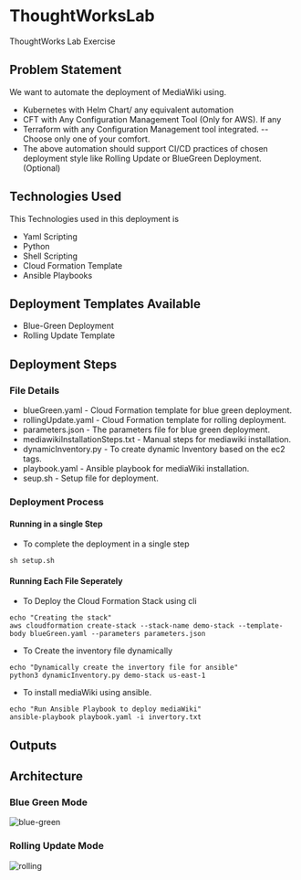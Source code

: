 # ThoughtWorksLab
ThoughtWorks Lab Exercise

## Problem Statement
We want to automate the deployment of MediaWiki using.
* Kubernetes with Helm Chart/ any equivalent automation
* CFT with Any Configuration Management Tool (Only for AWS). If any 
* Terraform with any Configuration Management tool integrated.
--
Choose only one of your comfort.
* The above automation should support CI/CD practices of chosen deployment style like Rolling Update or BlueGreen Deployment. (Optional)

## Technologies Used
This Technologies used in this deployment is
* Yaml Scripting
* Python
* Shell Scripting
* Cloud Formation Template
* Ansible Playbooks

## Deployment Templates Available
* Blue-Green Deployment
* Rolling Update Template

## Deployment Steps

### File Details
* blueGreen.yaml                 - Cloud Formation template for blue green deployment.
* rollingUpdate.yaml             - Cloud Formation template for rolling deployment.
* parameters.json                - The parameters file for blue green deployment.
* mediawikiInstallationSteps.txt - Manual steps for mediawiki installation.
* dynamicInventory.py            - To create dynamic Inventory based on the ec2 tags.
* playbook.yaml                  - Ansible playbook for mediaWiki installation.
* seup.sh                        - Setup file for deployment.

### Deployment Process

#### Running in a single Step
* To complete the deployment in a single step
```
sh setup.sh
```

#### Running Each File Seperately
* To Deploy the Cloud Formation Stack using cli
```
echo "Creating the stack"
aws cloudformation create-stack --stack-name demo-stack --template-body blueGreen.yaml --parameters parameters.json
```

* To Create the inventory file dynamically
```
echo "Dynamically create the invertory file for ansible"
python3 dynamicInventory.py demo-stack us-east-1
```

* To install mediaWiki using ansible.
```
echo "Run Ansible Playbook to deploy mediaWiki"
ansible-playbook playbook.yaml -i invertory.txt
```

## Outputs


## Architecture
### Blue Green Mode
<img src="https://github.com/sumanth979/ThoughtWorksLab/blob/main/output/blue-green.png" alt="blue-green">

### Rolling Update Mode

<img src="https://github.com/sumanth979/ThoughtWorksLab/blob/main/output/rolling.png" alt="rolling">


